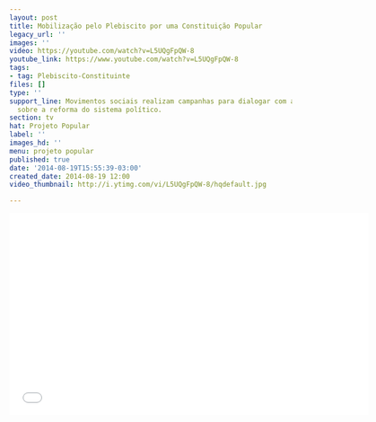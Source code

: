```yaml
---
layout: post
title: Mobilização pelo Plebiscito por uma Constituição Popular
legacy_url: ''
images: ''
video: https://youtube.com/watch?v=L5UQgFpQW-8
youtube_link: https://www.youtube.com/watch?v=L5UQgFpQW-8
tags:
- tag: Plebiscito-Constituinte
files: []
type: ''
support_line: Movimentos sociais realizam campanhas para dialogar com a sociedade
  sobre a reforma do sistema político.
section: tv
hat: Projeto Popular
label: ''
images_hd: ''
menu: projeto popular
published: true
date: '2014-08-19T15:55:39-03:00'
created_date: 2014-08-19 12:00
video_thumbnail: http://i.ytimg.com/vi/L5UQgFpQW-8/hqdefault.jpg

---
```

<p style="text-align:center"><iframe allowfullscreen="" frameborder="0" height="360" name="coverVideo" src="//www.youtube.com/embed/L5UQgFpQW-8" width="640"></iframe></p>
